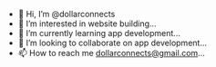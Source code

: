 - 👋 Hi, I’m @dollarconnects
- 👀 I’m interested in website building...
- 🌱 I’m currently learning app development...
- 💞️ I’m looking to collaborate on app development...
- 📫 How to reach me dollarconnects@gmail.com...

<!---
dollarconnects is a ✨ special ✨ repository because its `README.md` (this file) appears on your GitHub profile.
You can click the Preview link to take a look at your changes.
--->

